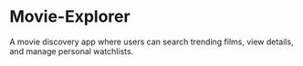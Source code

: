 # Movie-Explorer
A movie discovery app where users can search trending films, view details, and manage personal watchlists.
